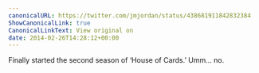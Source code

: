 ```yaml
---
canonicalURL: https://twitter.com/jmjordan/status/438681911842832384
ShowCanonicalLink: true
CanonicalLinkText: View original on
date: 2014-02-26T14:28:12+00:00
---
```

Finally started the second season of ‘House of Cards.’ Umm… no.
